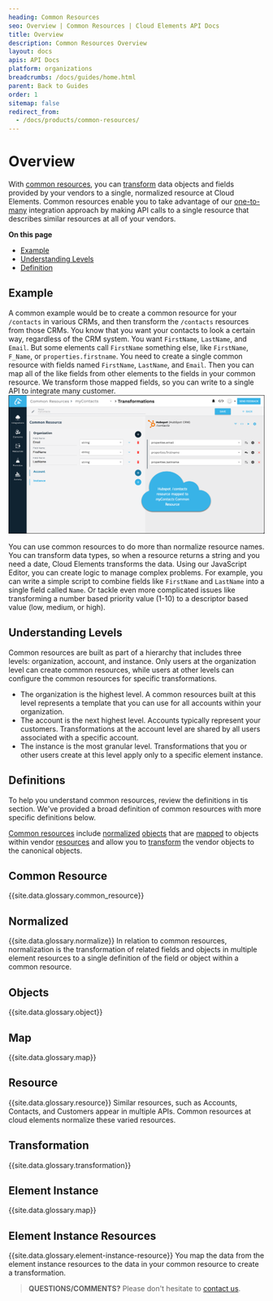 ```yaml
---
heading: Common Resources
seo: Overview | Common Resources | Cloud Elements API Docs
title: Overview
description: Common Resources Overview
layout: docs
apis: API Docs
platform: organizations
breadcrumbs: /docs/guides/home.html
parent: Back to Guides
order: 1
sitemap: false
redirect_from:
  - /docs/products/common-resources/
---
```


# Overview

With  <a href="#" data-toggle="tooltip" data-original-title="{{site.data.glossary.common_resource}}">common resources</a>, you can <a href="#" data-toggle="tooltip" data-original-title="{{site.data.glossary.transformation}}">transform</a> data objects and fields provided by your vendors to a single, normalized resource at Cloud Elements. Common resources enable you to take advantage of our <a href="#" data-toggle="tooltip" data-original-title="{{site.data.glossary.one-to-many}}">one-to-many</a> integration approach by making API calls to a single resource that describes similar resources at all of your vendors.

__On this page__

* [Example](#example)
* [Understanding Levels](#understanding-levels)
* [Definition](#definitions)

## Example
A common example would be to create a common resource for your `/contacts` in various CRMs, and then transform the `/contacts` resources from those CRMs. You know that you want your contacts to look a certain way, regardless of the CRM system. You want `FirstName`, `LastName`, and `Email`. But some elements call `FirstName` something else, like `FirstName`, `F_Name`, or `properties.firstname`. You need to create a single common resource with fields named `FirstName`, `LastName`, and `Email`. Then you can map all of the like fields from other elements to the fields in your common resource. We transform those mapped fields,  so you can write to a single API to integrate many customer.
![Transformations Page](img/Example_MyContacts.png)

You can use common resources to do more than normalize resource names. You can transform data types, so when a resource returns a string and you need a date, Cloud Elements transforms the data. Using our JavaScript Editor, you can create logic to manage complex problems. For example, you can write a simple script to combine fields like `FirstName` and `LastName` into a single field called `Name`. Or tackle even more complicated issues like transforming a number based priority value (1-10) to a descriptor based value (low, medium, or high).

## Understanding Levels

Common resources are built as part of a hierarchy that includes three levels: organization, account, and instance. Only users at the organization level can create common resources, while users at other levels can configure the common resources for specific transformations.

* The organization is the highest level. A common resources built at this level represents a template that you can use for all accounts within your organization.
* The account is the next highest level. Accounts typically represent your customers. Transformations at the account level are shared by all users associated with a specific account.
* The instance is the most granular level. Transformations that you or other users create at this level apply only to a specific element instance.

## Definitions

To help you understand common resources, review the definitions in tis section. We've provided a broad definition of common resources with more specific definitions below.

[Common resources](#common-resources) include [normalized](#normalized) [objects](#objects) that are [mapped](#map) to objects within vendor [resources](#resource) and allow you to [transform](#transformation) the vendor objects to the canonical objects.

## Common Resource

{{site.data.glossary.common_resource}}

## Normalized

{{site.data.glossary.normalize}}  In relation to common resources, normalization is the transformation of related fields and objects in multiple element resources to a single definition of the field or object within a common resource.

## Objects

{{site.data.glossary.object}}

## Map

{{site.data.glossary.map}}

## Resource

{{site.data.glossary.resource}}  Similar resources, such as Accounts, Contacts, and Customers appear in multiple APIs. Common resources at cloud elements normalize these varied resources.

## Transformation

{{site.data.glossary.transformation}}

## Element Instance

{{site.data.glossary.map}}


## Element Instance Resources

{{site.data.glossary.element-instance-resource}}
You map the data from the element instance resources to the data in your common resource to create a transformation.

> **QUESTIONS/COMMENTS?** Please don't hesitate to [contact us](mailto:support@cloud-elements.com).

